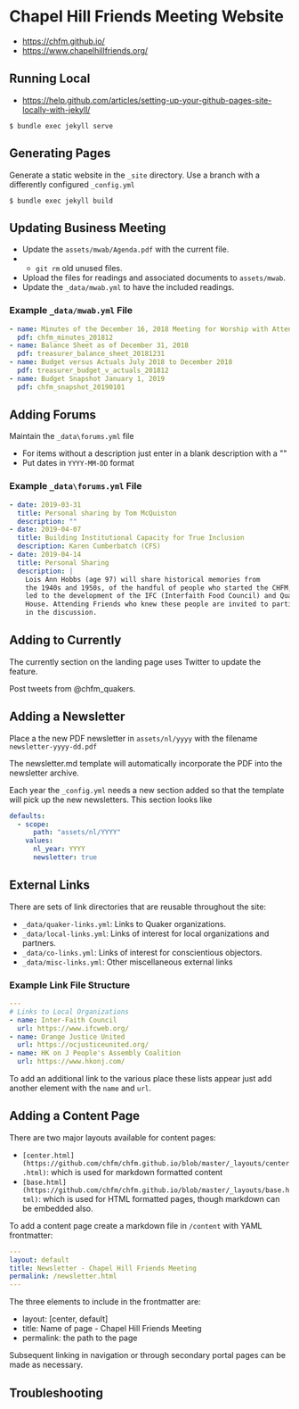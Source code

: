 # Chapel Hill Friends Meeting Website

- https://chfm.github.io/
- https://www.chapelhillfriends.org/

## Running Local

- https://help.github.com/articles/setting-up-your-github-pages-site-locally-with-jekyll/

`$ bundle exec jekyll serve`

## Generating Pages

Generate a static website in the `_site` directory. Use a branch with a
differently configured `_config.yml`

`$ bundle exec jekyll build`

## Updating Business Meeting

- Update the `assets/mwab/Agenda.pdf` with the current file.
- - `git rm` old unused files.
- Upload the files for readings and associated documents to `assets/mwab`.
- Update the `_data/mwab.yml` to have the included readings.

### Example `_data/mwab.yml` File
```YAML
- name: Minutes of the December 16, 2018 Meeting for Worship with Attention to Business
  pdf: chfm_minutes_201812
- name: Balance Sheet as of December 31, 2018
  pdf: treasurer_balance_sheet_20181231
- name: Budget versus Actuals July 2018 to December 2018
  pdf: treasurer_budget_v_actuals_201812
- name: Budget Snapshot January 1, 2019
  pdf: chfm_snapshot_20190101
```

## Adding Forums

Maintain the `_data\forums.yml` file

- For items without a description just enter in a blank description with a ""
- Put dates in `YYYY-MM-DD` format

### Example `_data\forums.yml` File

```YAML
- date: 2019-03-31
  title: Personal sharing by Tom McQuiston
  description: ""
- date: 2019-04-07
  title: Building Institutional Capacity for True Inclusion
  description: Karen Cumberbatch (CFS)
- date: 2019-04-14
  title: Personal Sharing
  description: |
    Lois Ann Hobbs (age 97) will share historical memories from
    the 1940s and 1950s, of the handful of people who started the CHFM, which
    led to the development of the IFC (Interfaith Food Council) and Quaker
    House. Attending Friends who knew these people are invited to participate
    in the discussion.
```

## Adding to Currently

The currently section on the landing page uses Twitter to update the feature.

Post tweets from @chfm_quakers.

## Adding a Newsletter

Place a the new PDF newsletter in `assets/nl/yyyy` with the filename
`newsletter-yyyy-dd.pdf`

The newsletter.md template will automatically incorporate the PDF into the
newsletter archive.

Each year the `_config.yml` needs a new section added so that the template will
pick up the new newsletters. This section looks like

```YAML
defaults:
  - scope:
      path: "assets/nl/YYYY"
    values:
      nl_year: YYYY
      newsletter: true
```

## External Links

There are sets of link directories that are reusable throughout the site:

- `_data/quaker-links.yml`: Links to Quaker organizations.
- `_data/local-links.yml`: Links of interest for local organizations and partners.
- `_data/co-links.yml`: Links of interest for conscientious objectors.
- `_data/misc-links.yml`: Other miscellaneous external links

### Example Link File Structure
```YAML
---
# Links to Local Organizations
- name: Inter-Faith Council
  url: https://www.ifcweb.org/
- name: Orange Justice United
  url: https://ocjusticeunited.org/
- name: HK on J People's Assembly Coalition
  url: https://www.hkonj.com/
```

To add an additional link to the various place these lists appear just add
another element with the `name` and `url`.

## Adding a Content Page

There are two major layouts available for content pages:

- `[center.html](https://github.com/chfm/chfm.github.io/blob/master/_layouts/center.html)`: which is used for markdown formatted content
- `[base.html](https://github.com/chfm/chfm.github.io/blob/master/_layouts/base.html)`: which is used for HTML formatted pages, though markdown can be embedded also.

To add a content page create a markdown file in `/content` with YAML frontmatter:

```YAML
---
layout: default
title: Newsletter - Chapel Hill Friends Meeting
permalink: /newsletter.html
---
```

The three elements to include in the frontmatter are:

- layout: [center, default]
- title: Name of page - Chapel Hill Friends Meeting
- permalink: the path to the page

Subsequent linking in navigation or through secondary portal pages can be made
as necessary.

## Troubleshooting
